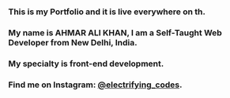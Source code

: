 ### This is my Portfolio and it is live everywhere on th.

### My name is AHMAR ALI KHAN, I am a Self-Taught Web Developer from New Delhi, India.

### My specialty is front-end development.

### Find me on Instagram: [@electrifying_codes][instagram].

[instagram]: https://instagram.com/electrifying_codes
